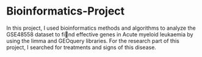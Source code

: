 # Bioinformatics-Project

In this project, I used bioinformatics methods and algorithms to analyze the GSE48558 dataset to find effective genes in Acute
myeloid leukaemia by using the limma and GEOquery libraries. For the research part of this project, I searched for treatments
and signs of this disease.
